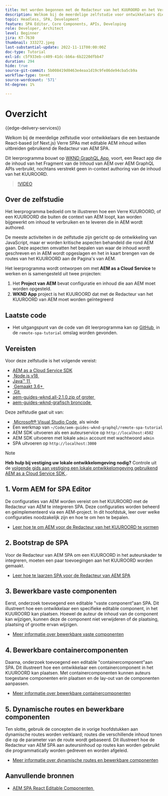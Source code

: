 ```yaml
---
title: Het worden begonnen met de Redacteur van het KUUROORD en het Verre KUUROORD - Overzicht
description: Welkom bij de meerdelige zelfstudie voor ontwikkelaars die een bestaande Remote SPAs met bewerkbare AEM-inhoud willen uitbreiden met de AEM SPA Editor.
topic: Headless, SPA, Development
feature: SPA Editor, Core Components, APIs, Developing
role: Developer, Architect
level: Beginner
jira: KT-7630
thumbnail: 333272.jpeg
last-substantial-update: 2022-11-11T00:00:00Z
doc-type: Tutorial
exl-id: c5f933eb-c409-41dc-bb6a-6b2220dfbb47
duration: 294
hide: true
source-git-commit: 5b008419d0463e4eaa1d19c9fe86de94cba5cb9a
workflow-type: tm+mt
source-wordcount: '571'
ht-degree: 1%

---
```


# Overzicht

{{edge-delivery-services}}

Welkom bij de meerdelige zelfstudie voor ontwikkelaars die een bestaande React-based (of Next.js) Verre SPAs met editable AEM inhoud willen uitbreiden gebruikend de Redacteur van AEM SPA.

Dit leerprogramma bouwt op [&#x200B; WKND GraphQL App &#x200B;](https://experienceleague.adobe.com/docs/experience-manager-learn/getting-started-with-aem-headless/graphql/overview.html?lang=nl-NL) voort, een React app die de inhoud van het Fragment van de Inhoud van AEM over AEM GraphQL APIs verbruikt, nochtans verstrekt geen in-context authoring van de inhoud van het KUUROORD.

>[!VIDEO](https://video.tv.adobe.com/v/3444853?quality=12&learn=on&captions=dut)

## Over de zelfstudie

Het leerprogramma bedoeld om te illustreren hoe een Verre KUUROORD, of een KUUROORD die buiten de context van AEM loopt, kan worden bijgewerkt om inhoud te verbruiken en te leveren die in AEM wordt authored.

De meeste activiteiten in de zelfstudie zijn gericht op de ontwikkeling van JavaScript, maar er worden kritische aspecten behandeld die rond AEM gaan. Deze aspecten omvatten het bepalen van waar de inhoud wordt geschreven en in AEM wordt opgeslagen en het in kaart brengen van de routes van het KUUROORD aan de Pagina&#39;s van AEM.

Het leerprogramma wordt ontworpen om met **AEM as a Cloud Service** te werken en is samengesteld uit twee projecten:

1. Het __Project van AEM__ bevat configuratie en inhoud die aan AEM moet worden opgesteld.
1. __WKND App__ project is het KUUROORD dat met de Redacteur van het KUUROORD van AEM moet worden geïntegreerd

## Laatste code

+ Het uitgangspunt van de code van dit leerprogramma kan op [&#x200B; GitHub &#x200B;](https://github.com/adobe/aem-guides-wknd-graphql/tree/main/remote-spa-tutorial) in de `remote-spa-tutorial` omslag worden gevonden.

## Vereisten

Voor deze zelfstudie is het volgende vereist:

+ [AEM as a Cloud Service SDK](https://experienceleague.adobe.com/docs/experience-manager-learn/cloud-service/local-development-environment-set-up/aem-runtime.html?lang=nl-NL)
+ [&#x200B; Node.js v18 &#x200B;](https://nodejs.org/en/)
+ [&#x200B; Java™ 11 &#x200B;](https://downloads.experiencecloud.adobe.com/content/software-distribution/en/general.html)
+ [&#x200B; Gemaakt 3.6+ &#x200B;](https://maven.apache.org/)
+ [&#x200B; Git &#x200B;](https://git-scm.com/downloads)
+ [&#x200B; aem-guides-wknd.all-2.1.0.zip of groter &#x200B;](https://github.com/adobe/aem-guides-wknd/releases)
+ [&#x200B; aem-guides-wknd-grafisch broncode &#x200B;](https://github.com/adobe/aem-guides-wknd-graphql/tree/main)

Deze zelfstudie gaat uit van:

+ [&#x200B; Microsoft® Visual Studio Code &#x200B;](https://visualstudio.microsoft.com/) als winde
+ Een werkmap van `~/Code/aem-guides-wknd-graphql/remote-spa-tutorial`
+ AEM SDK uitvoeren als een auteurservice op `http://localhost:4502`
+ AEM SDK uitvoeren met lokale `admin` account met wachtwoord `admin`
+ SPA uitvoeren op `http://localhost:3000`

>[!NOTE]
>
> **Heb hulp bij vestiging uw lokale ontwikkelomgeving nodig?** Controle uit de [&#x200B; volgende gids aan vestiging een lokale ontwikkelomgeving gebruikend AEM as a Cloud Service SDK &#x200B;](https://experienceleague.adobe.com/docs/experience-manager-learn/cloud-service/local-development-environment-set-up/overview.html?lang=nl-NL).

## &#x200B;1. Vorm AEM for SPA Editor

De configuraties van AEM worden vereist om het KUUROORD met de Redacteur van AEM te integreren SPA. Deze configuraties worden beheerd en geïmplementeerd via een AEM-project. In dit hoofdstuk, leer over welke configuraties noodzakelijk zijn en hoe te om hen te bepalen.

+ [Leer hoe te om AEM voor de Redacteur van het KUUROORD te vormen](./aem-configure.md)

## &#x200B;2. Bootstrap de SPA

Voor de Redacteur van AEM SPA om een KUUROORD in het auteurskader te integreren, moeten een paar toevoegingen aan het KUUROORD worden gemaakt.

+ [Leer hoe te laarzen SPA voor de Redacteur van AEM SPA](./spa-bootstrap.md)

## &#x200B;3. Bewerkbare vaste componenten

Eerst, onderzoek toevoegend een editable &quot;vaste component&quot;aan SPA. Dit illustreert hoe een ontwikkelaar een specifieke editable component, in het KUUROORD kan plaatsen. Hoewel de auteur de inhoud van de component kan wijzigen, kunnen deze de component niet verwijderen of de plaatsing, plaatsing of grootte ervan wijzigen.

+ [Meer informatie over bewerkbare vaste componenten](./spa-fixed-component.md)

## &#x200B;4. Bewerkbare containercomponenten

Daarna, onderzoek toevoegend een editable &quot;containercomponent&quot;aan SPA. Dit illustreert hoe een ontwikkelaar een containercomponent in het KUUROORD kan plaatsen. Met containercomponenten kunnen auteurs toegestane componenten erin plaatsen en de lay-out van de componenten aanpassen.

+ [Meer informatie over bewerkbare containercomponenten](./spa-container-component.md)

## &#x200B;5. Dynamische routes en bewerkbare componenten

Ten slotte, gebruik de concepten die in vorige hoofdstukken aan dynamische routes worden verklaard; routes die verschillende inhoud tonen die op de parameter van de route wordt gebaseerd. Dit illustreert hoe de Redacteur van AEM SPA aan auteursinhoud op routes kan worden gebruikt die programmatically worden gedreven en worden afgeleid.

+ [Meer informatie over dynamische routes en bewerkbare componenten](./spa-dynamic-routes.md)

## Aanvullende bronnen

+ [&#x200B; AEM SPA React Editable Componenten &#x200B;](https://www.npmjs.com/package/@adobe/aem-react-editable-components)
